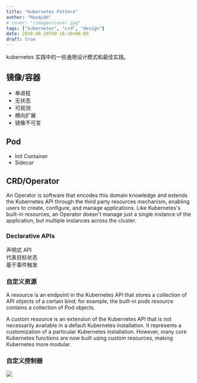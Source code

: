```yaml
---
title: "Kubernetes Pattern"
author: "Maoqide"
# cover: "/images/cover.jpg"
tags: ["kubernetes", "crd", "design"]
date: 2020-08-10T09:18:18+08:00
draft: true
---
```


kubernetes 实践中的一些通用设计模式和最佳实践。    
<!--more-->

## 镜像/容器
- 单进程    
- 无状态    
- 可观测    
- 横向扩展    
- 镜像不可变    
  
## Pod
- Init Container    
- Sidecar    

## CRD/Operator
An Operator is software that encodes this domain knowledge and extends the Kubernetes API through the third party resources mechanism, enabling users to create, configure, and manage applications. Like Kubernetes's built-in resources, an Operator doesn't manage just a single instance of the application, but multiple instances across the cluster.

### Declarative APIs
声明式 API    
代表目标状态    
基于事件触发    

### 自定义资源

A resource is an endpoint in the Kubernetes API that stores a collection of API objects of a certain kind; for example, the built-in pods resource contains a collection of Pod objects.

A custom resource is an extension of the Kubernetes API that is not necessarily available in a default Kubernetes installation. It represents a customization of a particular Kubernetes installation. However, many core Kubernetes functions are now built using custom resources, making Kubernetes more modular.

### 自定义控制器

![](/media/posts/cloud/sample-controller/client-go-controller-interaction.jpeg)    
